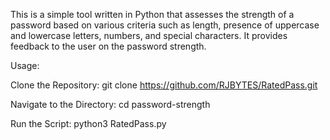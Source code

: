 
This is a simple tool written in Python that assesses the strength of a password based on various criteria such as length, 
presence of uppercase and lowercase letters,
numbers, and special characters. It provides feedback to the user on the password strength.

Usage:

Clone the Repository:
git clone https://github.com/RJBYTES/RatedPass.git

Navigate to the Directory:
cd password-strength

Run the Script:
python3 RatedPass.py
